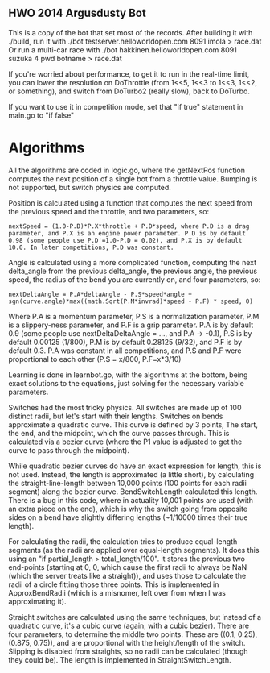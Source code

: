 ## HWO 2014 Argusdusty Bot

This is a copy of the bot that set most of the records.
After building it with ./build, run it with ./bot testserver.helloworldopen.com 8091 imola > race.dat
Or run a multi-car race with ./bot hakkinen.helloworldopen.com 8091 suzuka 4 pwd botname > race.dat

If you're worried about performance, to get it to run in the real-time limit, you can lower the resolution on
DoThrottle (from 1<<5, 1<<3 to 1<<3, 1<<2, or something), and switch from DoTurbo2 (really slow), back to DoTurbo.

If you want to use it in competition mode, set that "if true" statement in main.go to "if false"


# Algorithms

All the algorithms are coded in logic.go, where the getNextPos function computes the next position of a single bot from a throttle value. Bumping is not supported, but switch physics are computed.

Position is calculated using a function that computes the next speed from the previous speed and the throttle, and two parameters, so:

    nextSpeed = (1.0-P.D)*P.X*throttle + P.D*speed, where P.D is a drag parameter, and P.X is an engine power parameter. P.D is by default 0.98 (some people use P.D'=1.0-P.D = 0.02), and P.X is by default 10.0. In later competitions, P.D was constant.

Angle is calculated using a more complicated function, computing the next delta_angle from the previous delta_angle, the previous angle, the previous speed, the radius of the bend you are currently on, and four parameters, so:

    nextDeltaAngle = P.A*deltaAngle - P.S*speed*angle + sgn(curve.angle)*max((math.Sqrt(P.M*invrad)*speed - P.F) * speed, 0)

Where P.A is a momentum parameter, P.S is a normalization parameter, P.M is a slippery-ness parameter, and P.F is a grip parameter. P.A is by default 0.9 (some people use nextDeltaDeltaAngle = ..., and P.A -> -0.1), P.S is by default 0.00125 (1/800), P.M is by default 0.28125 (9/32), and P.F is by default 0.3. P.A was constant in all competitions, and P.S and P.F were proportional to each other (P.S = x/800, P.F=x*3/10)

Learning is done in learnbot.go, with the algorithms at the bottom, being exact solutions to the equations, just solving for the necessary variable parameters.

Switches had the most tricky physics. All switches are made up of 100 distinct radii, but let's start with their lengths. Switches on bends approximate a quadratic curve. This curve is defined by 3 points, The start, the end, and the midpoint, which the curve passes through. This is calculated via a bezier curve (where the P1 value is adjusted to get the curve to pass through the midpoint).

While quadratic bezier curves do have an exact expression for length, this is not used. Instead, the length is approximated (a little short), by calculating the straight-line-length between 10,000 points (100 points for each radii segment) along the bezier curve. BendSwitchLength calculated this length. There is a bug in this code, where in actuality 10,001 points are used (with an extra piece on the end), which is why the switch going from opposite sides on a bend have slightly differing lengths (~1/10000 times their true length).

For calculating the radii, the calculation tries to produce equal-length segments (as the radii are applied over equal-length segments). It does this using an "if partial_length > total_length/100". it stores the previous two end-points (starting at 0, 0, which cause the first radii to always be NaN (which the server treats like a straight)), and uses those to calculate the radii of a circle fitting those three points. This is implemented in ApproxBendRadii (which is a misnomer, left over from when I was approximating it).

Straight switches are calculated using the same techniques, but instead of a quadratic curve, it's a cubic curve (again, with a cubic bezier). There are four parameters, to determine the middle two points. These are ((0.1, 0.25), (0.875, 0.75)), and are proportional with the height/length of the switch. Slipping is disabled from straights, so no radii can be calculated (though they could be). The length is implemented in StraightSwitchLength.